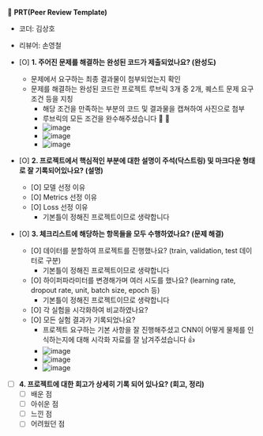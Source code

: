 🔑 **PRT(Peer Review Template)**

- 코더: 김상호
- 리뷰어: 손영철

- [O]  **1. 주어진 문제를 해결하는 완성된 코드가 제출되었나요? (완성도)**
    - 문제에서 요구하는 최종 결과물이 첨부되었는지 확인
    - 문제를 해결하는 완성된 코드란 프로젝트 루브릭 3개 중 2개, 
    퀘스트 문제 요구조건 등을 지칭
        - 해당 조건을 만족하는 부분의 코드 및 결과물을 캡쳐하여 사진으로 첨부
        - 루브릭의 모든 조건을 완수해주셨습니다 💯 💯
        - ![image](https://github.com/zave7/aiffel-research/assets/34268173/c7f0fb22-9982-4f19-842e-eafa1f85e519)
        - ![image](https://github.com/scvdx0/first-repository/assets/34268173/1648a661-e0cc-4d82-bef2-1e4b583fa0ef)
        - ![image](https://github.com/scvdx0/first-repository/assets/34268173/8b8620bf-a067-4da9-ab1b-7dcb79b2e6b2)

- [O]  **2. 프로젝트에서 핵심적인 부분에 대한 설명이 주석(닥스트링) 및 마크다운 형태로 잘 기록되어있나요? (설명)**
    - [O]  모델 선정 이유
    - [O]  Metrics 선정 이유
    - [O]  Loss 선정 이유
      - 기본틀이 정해진 프로젝트이므로 생략합니다

- [O]  **3. 체크리스트에 해당하는 항목들을 모두 수행하였나요? (문제 해결)**
    - [O]  데이터를 분할하여 프로젝트를 진행했나요? (train, validation, test 데이터로 구분)
      - 기본틀이 정해진 프로젝트이므로 생략합니다
    - [O]  하이퍼파라미터를 변경해가며 여러 시도를 했나요? (learning rate, dropout rate, unit, batch size, epoch 등)
      - 기본틀이 정해진 프로젝트이므로 생략합니다
    - [O]  각 실험을 시각화하여 비교하였나요?
    - [O]  모든 실험 결과가 기록되었나요?
      - 프로젝트 요구하는 기본 사항을 잘 진행해주셨고 CNN이 어떻게 물체를 인식하는지에 대해 시각화 자료를 잘 남겨주셨습니다 :+1:
      - ![image](https://github.com/scvdx0/first-repository/assets/34268173/a23e1108-eabc-4c0e-a633-519182eee500)
      - ![image](https://github.com/scvdx0/first-repository/assets/34268173/47a7c23c-37c8-49b9-8941-bf590642d610)
      - ![image](https://github.com/scvdx0/first-repository/assets/34268173/e9da76e4-5a6d-419d-9d8b-fa9bbaccf493)


- [ ] **4. 프로젝트에 대한 회고가 상세히 기록 되어 있나요? (회고, 정리)**
    - [ ]  배운 점
    - [ ]  아쉬운 점
    - [ ]  느낀 점
    - [ ]  어려웠던 점
